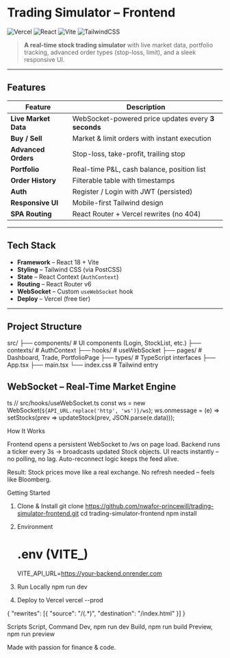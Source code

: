 # Trading Simulator – Frontend

![Vercel](https://img.shields.io/badge/Vercel-000000?style=for-the-badge&logo=vercel&logoColor=white)
![React](https://img.shields.io/badge/React-20232A?style=for-the-badge&logo=react&logoColor=61DAFB)
![Vite](https://img.shields.io/badge/Vite-B73BFE?style=for-the-badge&logo=vite&logoColor=FFD62E)
![TailwindCSS](https://img.shields.io/badge/Tailwind_CSS-38B2AC?style=for-the-badge&logo=tailwind-css&logoColor=white)

> **A real-time stock trading simulator** with live market data, portfolio tracking, advanced order types (stop-loss, limit), and a sleek responsive UI.

---

## Features

| Feature | Description |
|--------|-------------|
| **Live Market Data** | WebSocket-powered price updates every **3 seconds** |
| **Buy / Sell** | Market & limit orders with instant execution |
| **Advanced Orders** | Stop-loss, take-profit, trailing stop |
| **Portfolio** | Real-time P&L, cash balance, position list |
| **Order History** | Filterable table with timestamps |
| **Auth** | Register / Login with JWT (persisted) |
| **Responsive UI** | Mobile-first Tailwind design |
| **SPA Routing** | React Router + Vercel rewrites (no 404) |

---

## Tech Stack

- **Framework** – React 18 + Vite  
- **Styling** – Tailwind CSS (via PostCSS)  
- **State** – React Context (`AuthContext`)  
- **Routing** – React Router v6  
- **WebSocket** – Custom `useWebSocket` hook  
- **Deploy** – Vercel (free tier)

---

## Project Structure
src/
├── components/      # UI components (Login, StockList, etc.)
├── contexts/        # AuthContext
├── hooks/           # useWebSocket
├── pages/           # Dashboard, Trade, PortfolioPage
├── types/           # TypeScript interfaces
├── App.tsx
├── main.tsx
└── index.css        # Tailwind entry

## WebSocket – Real-Time Market Engine

ts
// src/hooks/useWebSocket.ts
const ws = new WebSocket(`${API_URL.replace('http', 'ws')}/ws`);
ws.onmessage = (e) => setStocks(prev => updateStock(prev, JSON.parse(e.data)));

How It Works

Frontend opens a persistent WebSocket to /ws on page load.
Backend runs a ticker every 3s → broadcasts updated Stock objects.
UI reacts instantly – no polling, no lag.
Auto-reconnect logic keeps the feed alive.


Result: Stock prices move like a real exchange.
No refresh needed – feels like Bloomberg.

Getting Started
1. Clone & Install
      git clone https://github.com/nwafor-princewill/trading-simulator-frontend.git
      cd trading-simulator-frontend
      npm install

 2. Environment
     # .env (VITE_)
    VITE_API_URL=https://your-backend.onrender.com

3. Run Locally
    npm run dev

4. Deploy to Vercel
    vercel --prod

{ "rewrites": [{ "source": "/(.*)", "destination": "/index.html" }] }

Scripts
Script,    Command
Dev,      npm run dev
Build,    npm run build
Preview,  npm run preview

Made with passion for finance & code.
